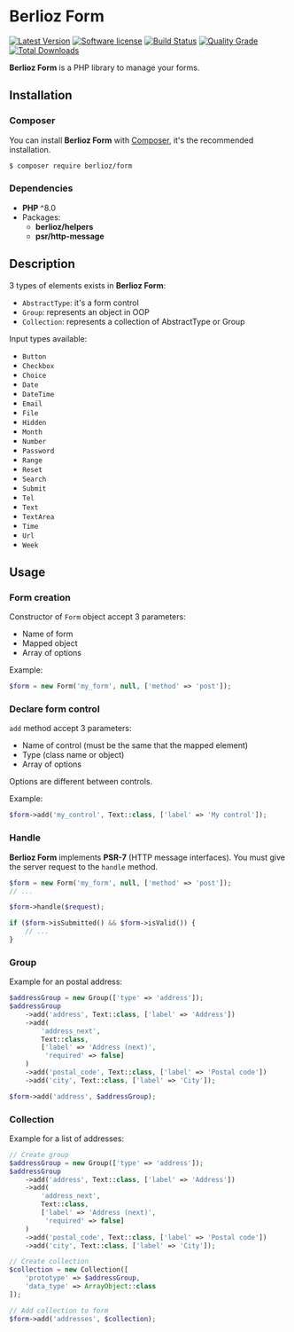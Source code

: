 # Berlioz Form

[![Latest Version](https://img.shields.io/packagist/v/berlioz/form.svg?style=flat-square)](https://github.com/BerliozFramework/Form/releases)
[![Software license](https://img.shields.io/github/license/BerliozFramework/Form.svg?style=flat-square)](https://github.com/BerliozFramework/Form/blob/main/LICENSE)
[![Build Status](https://img.shields.io/github/workflow/status/BerliozFramework/Form/Tests/main.svg?style=flat-square)](https://github.com/BerliozFramework/Form/actions/workflows/tests.yml?query=branch%3Amain)
[![Quality Grade](https://img.shields.io/codacy/grade/2580ecb12b404940b20b246f6350c11a/main.svg?style=flat-square)](https://app.codacy.com/gh/BerliozFramework/Form)
[![Total Downloads](https://img.shields.io/packagist/dt/berlioz/form.svg?style=flat-square)](https://packagist.org/packages/BerliozFramework/Form)

**Berlioz Form** is a PHP library to manage your forms.

## Installation

### Composer

You can install **Berlioz Form** with [Composer](https://getcomposer.org/), it's the recommended installation.

```bash
$ composer require berlioz/form
```

### Dependencies

* **PHP** ^8.0
* Packages:
  * **berlioz/helpers**
  * **psr/http-message**

## Description

3 types of elements exists in **Berlioz Form**:

- `AbstractType`: it's a form control
- `Group`: represents an object in OOP
- `Collection`: represents a collection of AbstractType or Group

Input types available:

- `Button`
- `Checkbox`
- `Choice`
- `Date`
- `DateTime`
- `Email`
- `File`
- `Hidden`
- `Month`
- `Number`
- `Password`
- `Range`
- `Reset`
- `Search`
- `Submit`
- `Tel`
- `Text`
- `TextArea`
- `Time`
- `Url`
- `Week`

## Usage

### Form creation

Constructor of `Form` object accept 3 parameters:

- Name of form
- Mapped object
- Array of options

Example:

```php
$form = new Form('my_form', null, ['method' => 'post']);
```

### Declare form control

`add` method accept 3 parameters:

- Name of control (must be the same that the mapped element)
- Type (class name or object)
- Array of options

Options are different between controls.

Example:

```php
$form->add('my_control', Text::class, ['label' => 'My control']);
```

### Handle

**Berlioz Form** implements **PSR-7** (HTTP message interfaces). You must give the server request to the `handle`
method.

```php
$form = new Form('my_form', null, ['method' => 'post']);
// ...

$form->handle($request);

if ($form->isSubmitted() && $form->isValid()) {
    // ...
}
```

### Group

Example for an postal address:

```php
$addressGroup = new Group(['type' => 'address']);
$addressGroup
    ->add('address', Text::class, ['label' => 'Address'])
    ->add(
        'address_next',
        Text::class,
        ['label' => 'Address (next)',
         'required' => false]
    )
    ->add('postal_code', Text::class, ['label' => 'Postal code'])
    ->add('city', Text::class, ['label' => 'City']);

$form->add('address', $addressGroup);
```

### Collection

Example for a list of addresses:

```php
// Create group
$addressGroup = new Group(['type' => 'address']);
$addressGroup
    ->add('address', Text::class, ['label' => 'Address'])
    ->add(
        'address_next',
        Text::class,
        ['label' => 'Address (next)',
         'required' => false]
    )
    ->add('postal_code', Text::class, ['label' => 'Postal code'])
    ->add('city', Text::class, ['label' => 'City']);

// Create collection
$collection = new Collection([
    'prototype' => $addressGroup,
    'data_type' => ArrayObject::class
]);

// Add collection to form
$form->add('addresses', $collection);
```